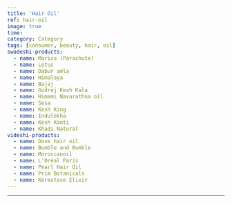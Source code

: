 ```yaml
---
title: 'Hair Oil'
ref: hair-oil
image: true
time: 
category: Category
tags: [consumer, beauty, hair, oil]
swadeshi-products:
  - name: Marico (Parachute)
  - name: Lotus
  - name: Dabur amla
  - name: Himalaya
  - name: Bajaj
  - name: Godrej Kesh Kala
  - name: Himami Navarathna oil 
  - name: Sesa
  - name: Kesh King
  - name: Indulekha
  - name: Kesh Kanti
  - name: Khadi Natural
videshi-products:
  - name: Dove hair oil
  - name: Bumble and Bumble
  - name: Moroccanoil
  - name: L'Oréal Paris 
  - name: Pearl Hair Oil
  - name: Prim Botanicals
  - name: Kérastase Elixir
---
```





---


